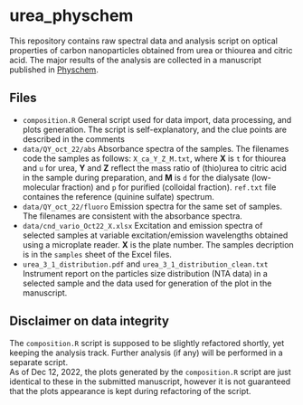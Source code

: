 # urea_physchem
This repository contains raw spectral data and analysis script on optical properties of carbon nanoparticles obtained from urea or thiourea and citric acid. The major results of the analysis are collected in a manuscript published in [Physchem]([https://www.mdpi.com/journal/physchem](https://www.mdpi.com/2673-7167/3/1/8)).  

## Files
* `composition.R` General script used for data import, data processing, and plots generation. The script is self-explanatory, and the clue points are described in the comments
* `data/QY_oct_22/abs` Absorbance spectra of the samples. The filenames code the samples as follows: `X_ca_Y_Z_M.txt`, where **X** is `t` for thiourea and `u` for urea, **Y** and **Z** reflect the mass ratio of (thio)urea to citric acid in the sample during preparation, and **M** is `d` for the dialysate (low-molecular fraction) and `p` for purified (colloidal fraction). `ref.txt` file containes the reference (quinine sulfate) spectrum.
* `data/QY_oct_22/fluoro` Emission spectra for the same set of samples. The filenames are consistent with the absorbance spectra.
* `data/cnd_vario_Oct22_X.xlsx` Excitation and emission spectra of selected samples at variable excitation/emission wavelengths obtained using a microplate reader. **X** is the plate number. The samples decription is in the `samples` sheet of the Excel files.
* `urea_3_1_distribution.pdf` and `urea_3_1_distribution_clean.txt` Instrument report on the particles size distribution (NTA data) in a selected sample and the data used for generation of the plot in the manuscript.

## Disclaimer on data integrity
The `composition.R` script is supposed to be slightly refactored shortly, yet keeping the analysis track. Further analysis (if any) will be performed in a separate script.  
As of Dec 12, 2022, the plots generated by the `composition.R` script are just identical to these in the submitted manuscript, however it is not guaranteed that the plots appearance is kept during refactoring of the script.
